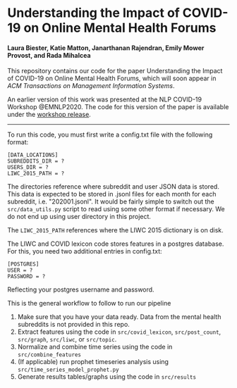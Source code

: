 # Understanding the Impact of COVID-19 on Online Mental Health Forums
#### Laura Biester, Katie Matton, Janarthanan Rajendran, Emily Mower Provost, and Rada Mihalcea
This repository contains our code for the paper Understanding the Impact of COVID-19 on Online Mental Health Forums, 
which will soon appear in _ACM Transactions on Management Information Systems_.

An earlier version of this work was presented at the NLP COVID-19 Workshop @EMNLP2020. The code for this version of the 
paper is available under the [workshop release](https://github.com/lbiester/COVID-Mental-Health/releases/tag/workshop).

---

To run this code, you must first write a config.txt file with the following format:
```
[DATA_LOCATIONS]
SUBREDDITS_DIR = ?
USERS_DIR = ?
LIWC_2015_PATH = ?
```
The directories reference where subreddit and user JSON data is stored. This data is expected
to be stored in .jsonl files for each month for each subreddit, i.e. "202001.jsonl". 
It would be fairly simple to switch out the `src/data_utils.py` script to read using some other format if necessary.
We do not end up using user directory in this project.

The `LIWC_2015_PATH` references where the LIWC 2015 dictionary is on disk.

The LIWC and COVID lexicon code stores features in a postgres database. For this, you need two additional entries in 
config.txt:
```
[POSTGRES]
USER = ?
PASSWORD = ?
```
Reflecting your postgres username and password.

This is the general workflow to follow to run our pipeline
1. Make sure that you have your data ready. Data from the mental health subreddits is not provided in this repo.
2. Extract features using the code in `src/covid_lexicon`, `src/post_count`, `src/graph`, `src/liwc`, or `src/topic`.
3. Normalize and combine time series using the code in `src/combine_features`
4. (If applicable) run prophet timeseries analysis using `src/time_series_model_prophet.py`
5. Generate results tables/graphs using the code in `src/results`

